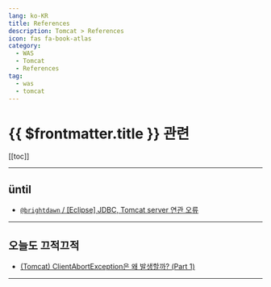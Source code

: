 ```yaml
---
lang: ko-KR
title: References
description: Tomcat > References
icon: fas fa-book-atlas
category:
  - WAS
  - Tomcat
  - References
tag: 
  - was
  - tomcat
---
```


# {{ $frontmatter.title }} 관련

[[toc]]

---

## üntil

- [`@brightdawn` / \[Eclipse\] JDBC, Tomcat server 연관 오류](https://until.blog/@brightdawn/-eclipse--jdbc--tomcat-server-%EC%97%B0%EA%B4%80-%EC%98%A4%EB%A5%98)

---

## 오늘도 끄적끄적

- [(Tomcat) ClientAbortException은 왜 발생할까? (Part 1)](https://perfectacle.github.io/2022/03/20/client-abort-exception-deep-dive-part-01/#more)

---

<TagLinks />